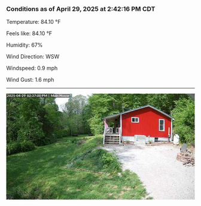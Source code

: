 ### Conditions as of April 29, 2025 at 2:42:16 PM CDT 

Temperature: 84.10 &deg;F

Feels like: 84.10 &deg;F

Humidity: 67%

Wind Direction: WSW

Windspeed: 0.9 mph

Wind Gust: 1.6 mph

---

<img src="./images/latest.jpeg"/>

